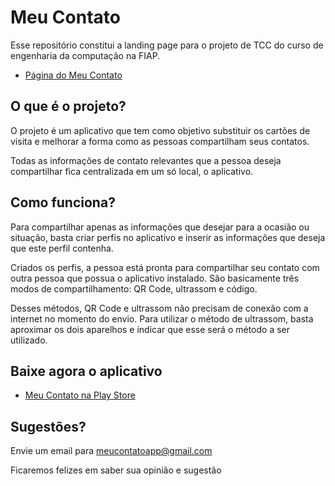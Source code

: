 # Meu Contato

Esse repositório constitui a landing page para o projeto de TCC do curso de engenharia da computação na FIAP.

* [Página do Meu Contato](http://meucontatoapp.com/)

## O que é o projeto?

O projeto é um aplicativo que tem como objetivo substituir os cartões de visita e melhorar a forma como as 
pessoas compartilham seus contatos.

Todas as informações de contato relevantes que a pessoa deseja compartilhar fica centralizada em um só local, o aplicativo.

## Como funciona?

Para compartilhar apenas as informações que desejar para a ocasião ou situação, basta criar perfis no aplicativo e inserir 
as informações que deseja que este perfil contenha.

Criados os perfis, a pessoa está pronta para compartilhar seu contato com outra pessoa que possua o aplicativo instalado.
São basicamente três modos de compartilhamento: QR Code, ultrassom e código.

Desses métodos, QR Code e ultrassom não precisam de conexão com a internet no momento do envio. 
Para utilizar o método de ultrassom, basta aproximar os dois aparelhos e indicar que esse será o método a ser utilizado.

## Baixe agora o aplicativo

* [Meu Contato na Play Store](https://play.google.com/store/apps/details?id=com.meucontatoapp.meucontato)

## Sugestões?

Envie um email para meucontatoapp@gmail.com

Ficaremos felizes em saber sua opinião e sugestão
